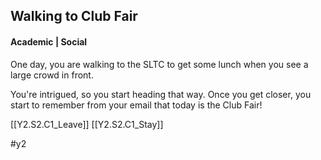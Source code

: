 ## Walking to Club Fair
#### Academic | Social 

One day, you are walking to the SLTC to get some lunch when you see a large crowd in front.

You're intrigued, so you start heading that way. Once you get closer, you start to remember from your email that today is the Club Fair! 

[[Y2.S2.C1_Leave]]
[[Y2.S2.C1_Stay]]

#y2 
